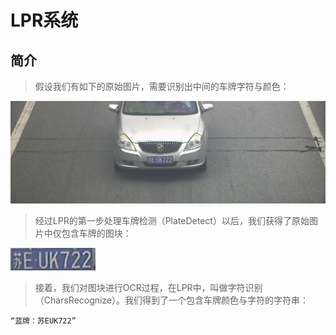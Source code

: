 
# LPR系统

## 简介

> 假设我们有如下的原始图片，需要识别出中间的车牌字符与颜色：

![原始图片](data/image/test_image/plate_recognize.jpg)

> 经过LPR的第一步处理车牌检测（PlateDetect）以后，我们获得了原始图片中仅包含车牌的图块：

![LPR 车牌](data/image/test_image/chars_segment.jpg)

> 接着，我们对图块进行OCR过程，在LPR中，叫做字符识别（CharsRecognize）。我们得到了一个包含车牌颜色与字符的字符串：

`“蓝牌：苏EUK722”`
 


